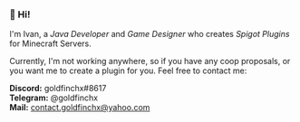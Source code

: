 ### 👋 Hi! 

I'm Ivan, a *Java Developer* and *Game Designer* who creates *Spigot Plugins* for Minecraft Servers.

Currently, I'm not working anywhere, so if you have any coop proposals, or you want me to create a plugin for you. Feel free to contact me:

**Discord:** goldfinchx#8617  
**Telegram:** @goldfinchx  
**Mail:** contact.goldfinchx@yahoo.com 
